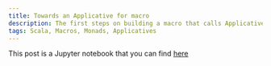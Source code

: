 ```yaml
---
title: Towards an Applicative for macro
description: The first steps on building a macro that calls Applicative's functions when possible
tags: Scala, Macros, Monads, Applicatives
---
```


This post is a Jupyter notebook that you can find [here](/../jupyter_notebooks/towards-an-applicative-macro-1.html)
